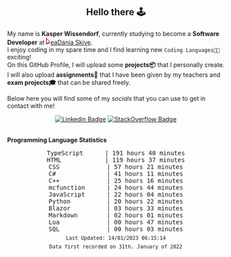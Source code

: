 ## <p align="center">Hello there 🕹️</p>

My name is **Kasper Wissendorf**, currently studying to become a **Software Developer** at [![Icon](/icons/Dania.png)eaDania Skive](https://eadania.com/). <br>
I enjoy coding in my spare time and I find learning new `Coding Languages👨‍💻` exciting!<br/>
On this GitHub Profile, I will upload some **projects📦** that I personally create. I will also upload **assignments📝** that I have been given by my teachers and **exam projects🎓** that can be shared freely. 

Below here you will find some of my *socials* that you can use to get in contact with me! 

<div align="center">
  
[![Linkedin Badge](https://img.shields.io/badge/-LinkedIn-blue?style=flat-square&logo=Linkedin&logoColor=white)](https://www.linkedin.com/in/kasper-wissendorf-7279011b6/)
[![StackOverflow Badge](https://img.shields.io/badge/-Stack%20Overflow-FE7A16?style=flat-square&logo=Stack-Overflow&logoColor=white)](https://stackoverflow.com/users/18100435/kasper-wissendorf)
</div>

<br>
<strong>Programming Language Statistics</strong>
<br>
<div align="center">
<pre>
TypeScript      | 191 hours 40 minutes
HTML            | 119 hours 37 minutes
CSS             | 57 hours 21 minutes
C#              | 41 hours 11 minutes
C++             | 25 hours 16 minutes
mcfunction      | 24 hours 44 minutes
JavaScript      | 22 hours 04 minutes
Python          | 20 hours 22 minutes
Blazor          | 03 hours 33 minutes
Markdown        | 02 hours 01 minutes
Lua             | 00 hours 47 minutes
SQL             | 00 hours 03 minutes
<sub>Last Updated: 14/01/2023 06:15:14</sub>
<sub>Data first recorded on 31th. January of 2022</sub>
</pre>
</div>

